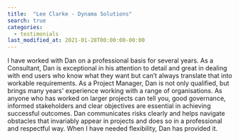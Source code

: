 ```yaml
---
title:  "Lee Clarke - Dynama Solutions"
search: true
categories: 
  - testimonials
last_modified_at: 2021-01-28T00:00:00-00:00
---
```


I have worked with Dan on a professional basis for several years.  As a Consultant, Dan is exceptional in his attention to detail and great in dealing with end users who know what they want but can’t always translate that into workable requirements.  As a Project Manager, Dan is not only qualified, but brings many years' experience working with a range of organisations.  As anyone who has worked on larger projects can tell you, good governance, informed stakeholders and clear objectives are essential in achieving successful outcomes.  Dan communicates risks clearly and helps navigate obstacles that invariably appear in projects and does so in a professional and respectful way.  When I have needed flexibility, Dan has provided it.
